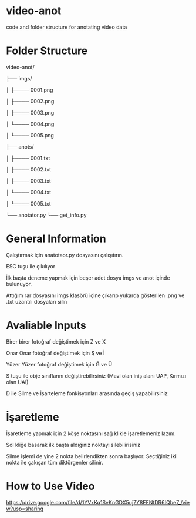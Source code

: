 # video-anot
code and folder structure for anotating video data
# Folder Structure

video-anot/

├── imgs/

│   ├──── 0001.png

│   ├──── 0002.png

│   ├──── 0003.png

│   └──── 0004.png

│   └──── 0005.png

├── anots/

│   ├──── 0001.txt

│   ├──── 0002.txt

│   ├──── 0003.txt

│   └──── 0004.txt

│   └──── 0005.txt

└── anotator.py
└── get_info.py
# General Information

Çalıştırmak için anatotaor.py dosyasını çalışıtırın.

ESC tuşu ile çıkılıyor

İlk başta deneme yapmak için beşer adet dosya imgs ve anot içinde bulunuyor.

Attığım rar dosyasını imgs klasörü içine çıkarıp yukarda gösterilen .png ve .txt uzantılı dosyaları silin

# Avaliable Inputs
Birer birer fotoğraf değiştimek için Z ve X

Onar Onar fotoğraf değiştimek için Ş ve İ

Yüzer Yüzer fotoğraf değiştimek için Ğ ve Ü

S tuşu ile obje sınıflarını değiştirebilirsiniz (Mavi olan iniş alanı UAP, Kırmızı olan UAI)

D ile Silme ve İşarteleme fonkisyonları arasında geçiş yapabilirsiniz

# İşaretleme

İşaretleme yapmak için 2 köşe noktasını sağ klikle işaretlemeniz lazım.

Sol kliğe basarak ilk başta aldığınız noktayı silebilirisiniz

Silme işlemi de yine 2 nokta belirlendikten sonra başlıyor. Seçtiğiniz iki nokta ile çakışan tüm diktörgenler silinir.

# How to Use Video

https://drive.google.com/file/d/1YVxKq1SvKnGDX5uj7Y8FFNtDR6IQbe7_/view?usp=sharing 

